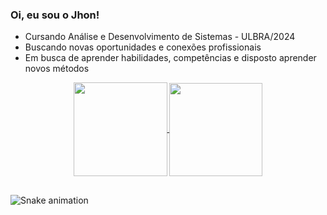 ### Oi, eu sou o Jhon!

- Cursando Análise e Desenvolvimento de Sistemas - ULBRA/2024
- Buscando novas oportunidades e conexões profissionais
- Em busca de aprender habilidades, competências e disposto aprender novos métodos

<div align="center">
<a href="https://github.com/jhonpaiva">
  <img align="center" height=150em src="https://github-readme-stats.vercel.app/api?username=jhonpaiva&show_icons=true&theme=transparent" />
</a>
<a href="https://github.com/jhonpaiva">
  <img align="center" height=149em src="https://github-readme-stats.vercel.app/api/top-langs/?username=jhonpaiva&hide_progress=true&theme=transparent" />
</a>
</div>


##

![Snake animation](https://github.com/jhonpaiva/jhonpaiva/blob/output/github-contribution-grid-snake.svg)
